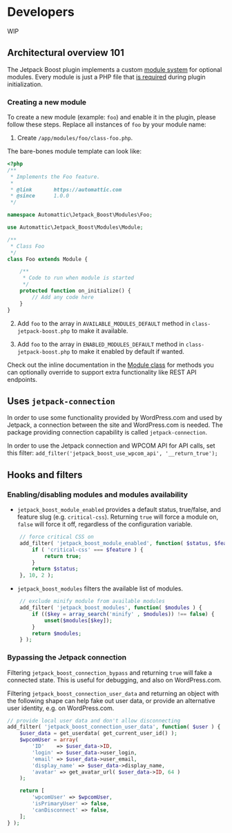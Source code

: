 # Developers

WIP

## Architectural overview 101

The Jetpack Boost plugin implements a custom [module system](https://github.com/Automattic/jetpack/tree/master/projects/plugins/boost/app/modules) for optional modules. Every module is just a PHP file that [is required](https://github.com/Automattic/jetpack-boost/blob/df0070ee7375ff0a84351efe5bc53d3d0a67ed5d/app/class-jetpack-boost.php#L107-L129) during plugin initialization.

### Creating a new module

To create a new module (example: `foo`) and enable it in the plugin, please follow these steps. Replace all instances of `foo` by your module name:

1.  Create `/app/modules/foo/class-foo.php`.

The bare-bones module template can look like:

```php
<?php
/**
 * Implements the Foo feature.
 *
 * @link       https://automattic.com
 * @since      1.0.0
 */

namespace Automattic\Jetpack_Boost\Modules\Foo;

use Automattic\Jetpack_Boost\Modules\Module;

/**
 * Class Foo
 */
class Foo extends Module {

	/**
	 * Code to run when module is started
	 */
	protected function on_initialize() {
        // Add any code here
	}
}
```

2.  Add `foo` to the array in `AVAILABLE_MODULES_DEFAULT` method in `class-jetpack-boost.php` to make it available.

3.  Add `foo` to the array in `ENABLED_MODULES_DEFAULT` method in `class-jetpack-boost.php` to make it enabled by default if wanted.

Check out the inline documentation in the [Module class](https://github.com/Automattic/jetpack/blob/master/projects/plugins/boost/app/modules/class-module.php) for methods you can optionally override to support extra functionality like REST API endpoints.

## Uses `jetpack-connection`

In order to use some functionality provided by WordPress.com and used by Jetpack, a connection between the site and WordPress.com is needed. The package providing connection capability is called `jetpack-connection`.

In order to use the Jetpack connection and WPCOM API for API calls, set this filter: `add_filter('jetpack_boost_use_wpcom_api', '__return_true');`

## Hooks and filters

### Enabling/disabling modules and modules availability

- `jetpack_boost_module_enabled` provides a default status, true/false, and feature slug (e.g. `critical-css`). Returning `true` will force a module on, `false` will force it off, regardless of the configuration variable.

```php
	// force critical CSS on
	add_filter( 'jetpack_boost_module_enabled', function( $status, $feature ) {
		if ( 'critical-css' === $feature ) {
			return true;
		}
		return $status;
	}, 10, 2 );
```

- `jetpack_boost_modules` filters the available list of modules.

```php
	// exclude minify module from available modules
	add_filter( 'jetpack_boost_modules', function( $modules ) {
		if (($key = array_search('minify' , $modules)) !== false) {
			unset($modules[$key]);
		}
		return $modules;
	} );
```

### Bypassing the Jetpack connection

Filtering `jetpack_boost_connection_bypass` and returning `true` will fake a connected state. This is useful for debugging, and also on WordPress.com.

Filtering `jetpack_boost_connection_user_data` and returning an object with the following shape can help fake out user data, or provide an alternative user identity, e.g. on WordPress.com.

```php
// provide local user data and don't allow disconnecting
add_filter( 'jetpack_boost_connection_user_data', function( $user ) {
	$user_data = get_userdata( get_current_user_id() );
	$wpcomUser = array(
		'ID'    => $user_data->ID,
		'login' => $user_data->user_login,
		'email' => $user_data->user_email,
		'display_name' => $user_data->display_name,
		'avatar' => get_avatar_url( $user_data->ID, 64 )
	);

	return [
		'wpcomUser' => $wpcomUser,
		'isPrimaryUser' => false,
		'canDisconnect' => false,
	];
} );
```
